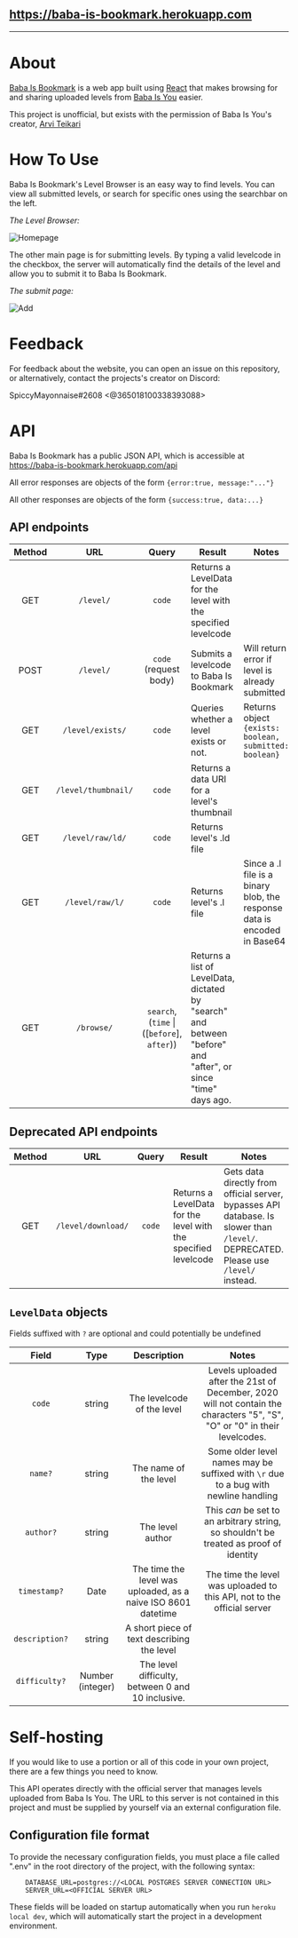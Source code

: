 ## https://baba-is-bookmark.herokuapp.com

---

# About
[Baba Is Bookmark](https://baba-is-bookmark.herokuapp.com) is a web app built using [React](https://reactjs.org/) that makes browsing for and sharing uploaded levels from [Baba Is You](https://www.hempuli.com/baba/) easier.

This project is unofficial, but exists with the permission of Baba Is You's creator, [Arvi Teikari](https://www.hempuli.com/)

# How To Use
Baba Is Bookmark's Level Browser is an easy way to find levels. You can view all submitted levels, or search for specific ones using the searchbar on the left.

*The Level Browser:*

![Homepage](https://cdn.discordapp.com/attachments/548081787411103754/792574405435588649/unknown.png)

The other main page is for submitting levels. By typing a valid levelcode in the checkbox, the server will automatically find the details of the level and allow you to submit it to Baba Is Bookmark.

*The submit page:*

![Add](https://cdn.discordapp.com/attachments/548081787411103754/792575826532237312/unknown.png)

# Feedback

For feedback about the website, you can open an issue on this repository, or alternatively, contact the projects's creator on Discord:

SpiccyMayonnaise#2608 <@365018100338393088>

# API

Baba Is Bookmark has a public JSON API, which is accessible at https://baba-is-bookmark.herokuapp.com/api

All error responses are objects of the form `{error:true, message:"..."}`

All other responses are objects of the form `{success:true, data:...}`  
   
## API endpoints

|Method|URL|Query|Result|Notes|
|:----:|:-:|:---:|------|-----|
|GET|`/level/`|`code`|Returns a LevelData for the level with the specified levelcode||
|POST|`/level/`|`code` (request body)|Submits a levelcode to Baba Is Bookmark|Will return error if level is already submitted|
|GET|`/level/exists/`|`code`|Queries whether a level exists or not.|Returns object `{exists: boolean, submitted: boolean}`|
|GET|`/level/thumbnail/`|`code`|Returns a data URI for a level's thumbnail||
|GET|`/level/raw/ld/`|`code`|Returns level's .ld file||
|GET|`/level/raw/l/`|`code`|Returns level's .l file|Since a .l file is a binary blob, the response data is encoded in Base64|
|GET|`/browse/`|`search`, (`time` \| ([`before`], `after`))|Returns a list of LevelData, dictated by "search" and between "before" and "after", or since "time" days ago.||  
  
## Deprecated API endpoints
|Method|URL|Query|Result|Notes|
|:----:|:-:|:---:|------|-----|
|GET|`/level/download/`|`code`|Returns a LevelData for the level with the specified levelcode|Gets data directly from official server, bypasses API database. Is slower than `/level/`. DEPRECATED. Please use `/level/` instead.|

## `LevelData` objects

Fields suffixed with `?` are optional and could potentially be undefined

|Field|Type|Description|Notes|
|:---:|:--:|:---------:|:---:|
|`code`|string|The levelcode of the level|Levels uploaded after the 21st of December, 2020 will not contain the characters "5", "S", "O" or "0" in their levelcodes.|
|`name?`|string|The name of the level|Some older level names may be suffixed with `\r` due to a bug with newline handling|
|`author?`|string|The level author|This *can* be set to an arbitrary string, so shouldn't be treated as proof of identity|
|`timestamp?`|Date|The time the level was uploaded, as a naive ISO 8601 datetime|The time the level was uploaded to this API, not to the official server|
|`description?`|string|A short piece of text describing the level||
|`difficulty?`|Number (integer)|The level difficulty, between 0 and 10 inclusive.||

# Self-hosting

If you would like to use a portion or all of this code in your own project, there are a few things you need to know.

This API operates directly with the official server that manages levels uploaded from Baba Is You. The URL to this server is not contained in this project and must be supplied by yourself via an external configuration file. 

## Configuration file format

To provide the necessary configuration fields, you must place a file called ".env" in the root directory of the project, with the following syntax:

```
	DATABASE_URL=postgres://<LOCAL POSTGRES SERVER CONNECTION URL>
	SERVER_URL=<OFFICIAL SERVER URL>
```

These fields will be loaded on startup automatically when you run `heroku local dev`, which will automatically start the project in a development environment.